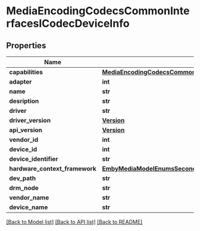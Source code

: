 # MediaEncodingCodecsCommonInterfacesICodecDeviceInfo

## Properties
Name | Type | Description | Notes
------------ | ------------- | ------------- | -------------
**capabilities** | [**MediaEncodingCodecsCommonInterfacesICodecDeviceCapabilities**](MediaEncodingCodecsCommonInterfacesICodecDeviceCapabilities.md) |  | [optional] 
**adapter** | **int** |  | [optional] 
**name** | **str** |  | [optional] 
**desription** | **str** |  | [optional] 
**driver** | **str** |  | [optional] 
**driver_version** | [**Version**](Version.md) |  | [optional] 
**api_version** | [**Version**](Version.md) |  | [optional] 
**vendor_id** | **int** |  | [optional] 
**device_id** | **int** |  | [optional] 
**device_identifier** | **str** |  | [optional] 
**hardware_context_framework** | [**EmbyMediaModelEnumsSecondaryFrameworks**](EmbyMediaModelEnumsSecondaryFrameworks.md) |  | [optional] 
**dev_path** | **str** |  | [optional] 
**drm_node** | **str** |  | [optional] 
**vendor_name** | **str** |  | [optional] 
**device_name** | **str** |  | [optional] 

[[Back to Model list]](../README.md#documentation-for-models) [[Back to API list]](../README.md#documentation-for-api-endpoints) [[Back to README]](../README.md)

